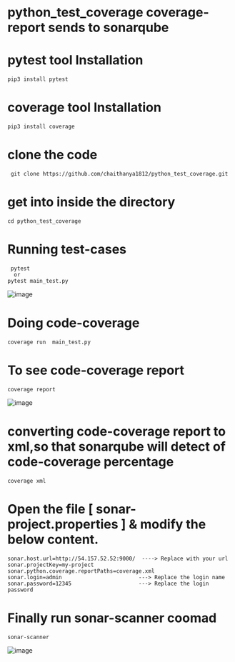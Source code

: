 # python_test_coverage  coverage-report sends to sonarqube
# pytest tool Installation
```
pip3 install pytest
```

# coverage tool Installation

```
pip3 install coverage
```

# clone the code
```
 git clone https://github.com/chaithanya1812/python_test_coverage.git
```
# get into inside the directory
```
cd python_test_coverage
```
# Running test-cases
```
 pytest
  or
pytest main_test.py
```
![image](https://github.com/chaithanya1812/python_test_coverage/assets/111736742/e75d81fe-f430-4830-b6a6-1739658ce27c)

# Doing code-coverage  
```
coverage run  main_test.py
```

# To see code-coverage report 
```
coverage report
```
![image](https://github.com/chaithanya1812/python_test_coverage/assets/111736742/c1d40def-4626-4f01-baad-aa0a58e32e13)

# converting code-coverage report to xml,so that sonarqube will detect of code-coverage percentage
```
coverage xml
```
# Open the file [ sonar-project.properties ] & modify the below content.
```
sonar.host.url=http://54.157.52.52:9000/  ----> Replace with your url
sonar.projectKey=my-project
sonar.python.coverage.reportPaths=coverage.xml
sonar.login=admin                        ---> Replace the login name
sonar.password=12345                     ---> Replace the login password 
```

# Finally run sonar-scanner coomad
```
sonar-scanner
```

![image](https://github.com/chaithanya1812/python_test_coverage/assets/111736742/bf53525e-262b-4982-9d33-ff0a0e096a26)




